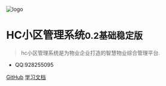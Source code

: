 ![logo](favicon.ico)

# HC小区管理系统<small>0.2基础稳定版</small>

> hc小区管理系统是为物业企业打造的智慧物业综合管理平台.

* QQ:928255095

[GitHub](https://github.com/java110/MicroCommunity)
[学习文档](#变更历史)